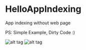 # HelloAppIndexing
App indexing without web page

PS: Simple Example, Dirty Code :)

![alt tag](https://dl.dropboxusercontent.com/u/13699149/device-2015-06-18-160552.png)
![alt tag](https://dl.dropboxusercontent.com/u/13699149/device-2015-06-18-161506.png)




